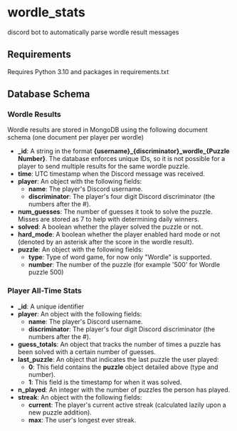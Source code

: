 # wordle_stats
discord bot to automatically parse wordle result messages

## Requirements
Requires Python 3.10 and packages in requirements.txt

## Database Schema

### Wordle Results
Wordle results are stored in MongoDB using the following document schema (one document per player per wordle)

* **\_id**: A string in the format **{username}\_{discriminator}\_wordle\_{Puzzle Number}**.  The database enforces unique IDs, so it is not possible for a player to send multiple results for the same wordle puzzle.
* **time**: UTC timestamp when the Discord message was received.
* **player**: An object with the following fields:
  * **name**: The player's Discord username.
  * **discriminator**:  The player's four digit Discord discriminator (the numbers after the #).
* **num_guesses**: The number of guesses it took to solve the puzzle.  Misses are stored as 7 to help with determining daily winners.
* **solved**:  A boolean whether the player solved the puzzle or not.
* **hard_mode**: A boolean whether the player enabled hard mode or not (denoted by an asterisk after the score in the wordle result).
* **puzzle**:  An object with the following fields:
  * **type**: Type of word game, for now only "Wordle" is supported.
  * **number**: The number of the puzzle (for example '500' for Wordle puzzle 500)

### Player All-Time Stats
 * **\_id**: A unique identifier
 * **player**: An object with the following fields:
   * **name**: The player's Discord username.
   * **discriminator**:  The player's four digit Discord discriminator (the numbers after the #).
 * **guess_totals**:  An object that tracks the number of times a puzzle has been solved with a certain number of guesses.
 * **last_puzzle**:  An object that indicates the last puzzle the user played:
   * **0**: This field contains the **puzzle** object detailed above (type and number).
   * **1**: This field is the timestamp for when it was solved.
 * **n_played**: An integer with the number of puzzles the person has played.
 * **streak**: An object with the following fields:
   * **current**: The player's current active streak (calculated lazily upon a new puzzle addition).
   * **max**: The user's longest ever streak.